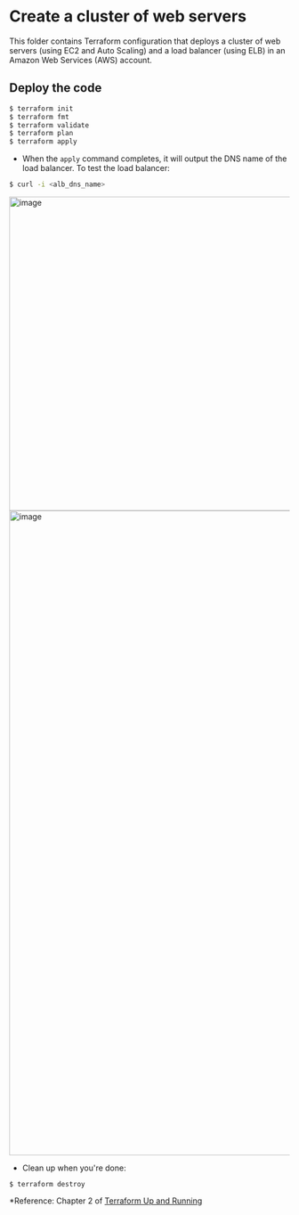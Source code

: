 # Create a cluster of web servers

This folder contains Terraform configuration that deploys a cluster of web servers (using EC2 and Auto Scaling) and a load balancer (using ELB) in an Amazon Web Services (AWS) account. 

## Deploy the code
```bash
$ terraform init
$ terraform fmt
$ terraform validate
$ terraform plan
$ terraform apply
```

- When the ```apply``` command completes, it will output the DNS name of the load balancer. To test the load balancer:
```bash
$ curl -i <alb_dns_name>
```

<img width="564" alt="image" src="https://github.com/Mbaoma/terraform-snippets/assets/49791498/ce866ed4-fce0-4ed5-b335-4c326e69e7f0">

<img width="1158" alt="image" src="https://github.com/Mbaoma/terraform-snippets/assets/49791498/1b2e8ac7-0302-4fbb-b255-6f7933b8f6e6">

- Clean up when you're done:
```
$ terraform destroy
```

*Reference: Chapter 2 of [Terraform Up and Running](http://www.terraformupandrunning.com/)

